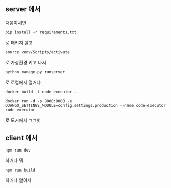 ## server 에서

처음이시면

```shell
pip install -r requirements.txt
```

로 패키지 깔고

```shell
source venv/Scripts/activate
```

로 가상환경 키고 나서

```shell
python manage.py runserver
```

로 로컬에서 열거나

```shell
docker build -t code-executor .
```

```shellcd
docker run -d -p 8000:8000 -e DJANGO_SETTINGS_MODULE=config.settings.production --name code-executor code-executor
```

로 도커에서 ㄱㄱ헛

## client 에서

```shell
npm run dev
```

하거나 뭐

```shell
npm run build
```

하거나 알아서
